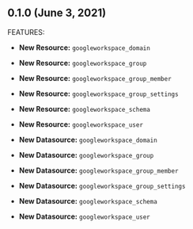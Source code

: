 ## 0.1.0 (June 3, 2021)

FEATURES:

* **New Resource:** `googleworkspace_domain`
* **New Resource:** `googleworkspace_group`
* **New Resource:** `googleworkspace_group_member`
* **New Resource:** `googleworkspace_group_settings`
* **New Resource:** `googleworkspace_schema`
* **New Resource:** `googleworkspace_user`

* **New Datasource:**   `googleworkspace_domain`
* **New Datasource:**   `googleworkspace_group`
* **New Datasource:**   `googleworkspace_group_member`
* **New Datasource:**   `googleworkspace_group_settings`
* **New Datasource:**   `googleworkspace_schema`
* **New Datasource:**   `googleworkspace_user`